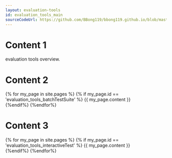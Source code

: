 ```yaml
---
layout: evaluation-tools
id: evaluation_tools_main
sourceCodeUrl: https://github.com/BBong119/bbong119.github.io/blob/master/DBR-Basic-Info/evaluation-tools/index.md
---
```


# Content 1
evaluation tools overview.  


# Content 2
{% for my_page in site.pages %}
{% if my_page.id == 'evaluation_tools_batchTestSuite' %}
{{ my_page.content }}  
{%endif%}
{%endfor%} 

# Content 3
{% for my_page in site.pages %}
{% if my_page.id == 'evaluation_tools_interactiveTest' %}
{{ my_page.content }}  
{%endif%}
{%endfor%}
